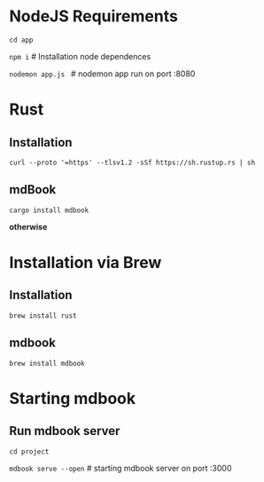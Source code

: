 # NodeJS Requirements
`cd app`

`npm i`  # Installation node dependences

`nodemon app.js ` # nodemon app run on port :8080

# Rust
## Installation
`curl --proto '=https' --tlsv1.2 -sSf https://sh.rustup.rs | sh`
## mdBook
`cargo install mdbook`

**otherwise**

# Installation via Brew
## Installation
`brew install rust`
## mdbook
`brew install mdbook`

# Starting mdbook
## Run mdbook server
`cd project`

`mdbook serve --open` # starting mdbook server on port :3000
